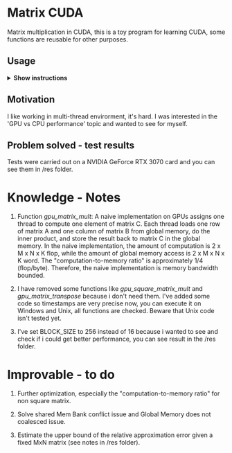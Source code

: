 # Matrix CUDA

Matrix multiplication in CUDA, this is a toy program for learning CUDA, some functions are reusable for other purposes.

## Usage

<details><summary><b>Show instructions</b></summary>

1. Download and compile in Windows:
  ```sh
  $ nvcc matrix-cuda.cu
  
  $ a.exe
  ```
How to install nvcc:
- Download and install CUDA toolkit (https://developer.nvidia.com) with Windows - x86_64 and your OS options flagged.

If the shell shows "nvcc fatal: Cannot find compiler 'cl.exe' in PATH" error, try to follow these steps:
- Now nvcc requires cl.exe that you need to download from Microsoft Visual Studio (https://visualstudio.microsoft.com/).
- Choose Visual Studio Community and download it.
- Execute VisualStudioSetup.exe from your download folder.
- Select Visual Studio Community and install it.
- In "Desktop and mobile devices" section check and flag "development of desktop application with C++" with all its options in the right box
called "installation details", then click on "Install" button.
- It should work now, but if that isn't the case then you have to add the cl.exe path to the environment variable PATH.
- [Windows 10] Open Control Panel -> select System and Security -> select System -> select Advanced System Settings
-> click on Environment Variables button -> select 'Path' then click on Modify button -> click on New then add your path to the cl.exe executable file
(it should be something like C:\Program Files\Microsoft Visual Studio\2022\Community\VC\Tools\MSVC\14.37.32822\bin\Hostx64\x64).

2. Download and compile in Unix:
  ```sh
  $ sudo apt install nvidia-cuda-toolkit

  $ nvcc matrix-cuda.cu
  
  $ ./a.out
  ```
 Warning: this step for Unix OS don't guarantee that it will work because i installed nvcc on my VM and it seems that more steps are required.
 Futhermore the GPU isn't recognized as a device inside the VM by default, it requires further investigation.
 
</details>

## Motivation

I like working in multi-thread envirorment, it's hard. I was interested in the 'GPU vs CPU performance' topic and wanted to see for myself.

## Problem solved - test results

Tests were carried out on a NVIDIA GeForce RTX 3070 card and you can see them in /res folder.

# Knowledge - Notes

1. Function *gpu_matrix_mult*: A naive implementation on GPUs assigns one thread to compute one element of matrix C. 
Each thread loads one row of matrix A and one column of matrix B from global memory, do the inner product, and store the result back to matrix C in the global memory. 
In the naive implementation, the amount of computation is 2 x M x N x K flop, while the amount of global memory access is 2 x M x N x K word.
The "computation-to-memory ratio" is approximately 1/4 (flop/byte). Therefore, the naive implementation is memory bandwidth bounded.

2. I have removed some functions like *gpu_square_matrix_mult* and *gpu_matrix_transpose* because i don't need them.
I've added some code so timestamps are very precise now, you can execute it on Windows and Unix, all functions are checked.
Beware that Unix code isn't tested yet.

3. I've set BLOCK_SIZE to 256 instead of 16 because i wanted to see and check if i could get better performance, you can see result in the /res folder.

# Improvable - to do

1. Further optimization, especially the "computation-to-memory ratio" for non square matrix.

2. Solve shared Mem Bank conflict issue and Global Memory does not coalesced issue.

3. Estimate the upper bound of the relative approximation error given a fixed MxN matrix (see notes in /res folder).
